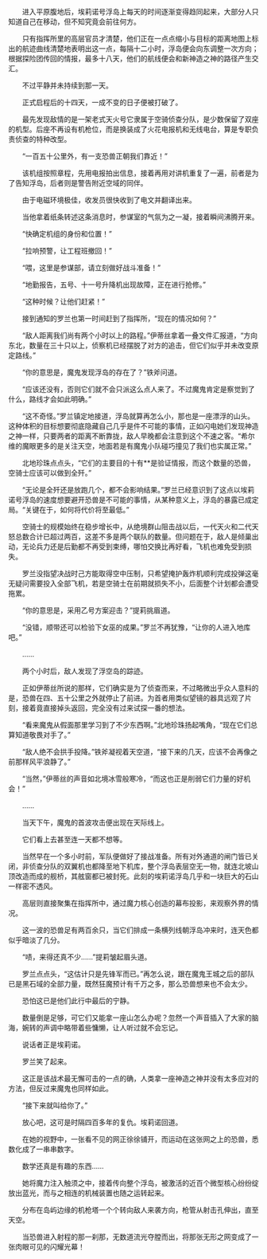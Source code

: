 　　进入平原腹地后，埃莉诺号浮岛上每天的时间逐渐变得趋同起来，大部分人只知道自己在移动，但不知究竟会前往何方。

　　只有指挥所里的高层官员才清楚，他们正在一点点缩小与目标的距离地图上标出的航迹曲线清楚地表明出这一点，每隔十二小时，浮岛便会向东调整一次方向；根据探险团传回的情报，最多十八天，他们的航线便会和新神造之神的路径产生交汇。

　　不过平静并未持续到那一天。

　　正式启程后的十四天，一成不变的日子便被打破了。

　　最先发现敌情的是一架老式天火号它隶属于空骑侦查分队，是少数保留了双座的机型。后座不再设有机枪位，而是换装成了火花电报机和无线电台，算是专职负责侦查的特种改型。

　　“一百五十公里外，有一支恐兽正朝我们靠近！”

　　该机组按照章程，先用电报拍出信息，接着再用对讲机重复了一遍，前者是为了告知浮岛，后者则是警告附近空域的同伴。

　　由于电磁环境极佳，收发员很快收到了电文并翻译出来。

　　当他拿着纸条转述这条消息时，参谋室的气氛为之一凝，接着瞬间沸腾开来。

　　“快确定机组的身份和位置！”

　　“拉响预警，让工程班撤回！”

　　“喂，这里是参谋部，请立刻做好战斗准备！”

　　“地勤报告，五号、十一号升降机出现故障，正在进行抢修。”

　　“这种时候？让他们赶紧！”

　　接到通知的罗兰也第一时间赶到了指挥所，“现在的情况如何？”

　　“敌人距离我们尚有两个小时以上的路程。”伊蒂丝拿着一叠文件汇报道，“方向东北，数量在三十只以上，侦察机已经摆脱了对方的追击，但它们似乎并未改变原定路线。”

　　“你的意思是，魔鬼发现浮岛的存在了？”铁斧问道。

　　“应该还没有，否则它们就不会只派这么点人来了。不过魔鬼肯定是察觉到了什么，路线才会如此明确。”

　　“这不奇怪。”罗兰镇定地接道，浮岛就算再怎么小，那也是一座漂浮的山头。这种体积的目标想要彻底隐藏自己几乎是件不可能的事情，正如闪电她们发现神造之神一样，只要两者的距离不断靠拢，敌人早晚都会注意到这个不速之客。“希尔维的魔眼更多的是关注天空，地面若是有魔鬼小队碰巧撞见了我们也实属正常。”

　　北地珍珠点点头，“它们的主要目的十有**是验证情报，而这个数量的恐兽，空骑士应该可以做到全歼。”

　　“无论是全歼还是放跑几个，都不会影响结果。”罗兰已经意识到了这点以埃莉诺号浮岛的速度想要避开恐兽是不可能的事情，从某种意义上，浮岛的暴露已成定局。“关键在于，如何将代价将至最低。”

　　空骑士的规模始终在稳步增长中，从绝境群山阻击战以后，一代天火和二代天怒总数合计已超过两百，这差不多是两个联队的数量。但问题在于，敌人是倾巢出动，无论兵力还是后勤都不再受到束缚，哪怕交换比再好看，飞机也难免受到损失。

　　罗兰没指望决战时己方能取得空中压制，只希望掩护轰炸机顺利完成投弹这毫无疑问需要投入全部飞机，若是空骑士在前期就损失不小，后面整个计划都会遭受拖累。

　　“你的意思是，采用乙号方案迎击？”提莉挑眉道。

　　“没错，顺带还可以检验下女巫的成果。”罗兰不再犹豫，“让你的人进入地库吧。”

　　……

　　两个小时后，敌人发现了浮空岛的踪迹。

　　正如伊蒂丝所说的那样，它们确实是为了侦查而来，不过略微出乎众人意料的是，恐兽在四、五十公里之外就停止了前进。为首者用类似望镜的器具远观了片刻，接着竟直接掉头返回，完全没有过来试探一番的想法。

　　“看来魔鬼从假面那里学习到了不少东西啊。”北地珍珠扬起嘴角，“现在它们总算知道敬畏对手了。”

　　“敌人绝不会拱手投降。”铁斧凝视着天空道，“接下来的几天，应该不会再像之前那样风平浪静了。”

　　“当然，”伊蒂丝的声音如北境冰雪般寒冷，“而这也正是削弱它们力量的好机会！”

　　……

　　当天下午，魔鬼的首波攻击便出现在天际线上。

　　它们看上去甚至连一天都不想等。

　　当然早在一个多小时前，军队便做好了接战准备。所有对外通道的闸门皆已关闭，非侦查分队的双翼机也都降至地下机库，整个浮岛表层空无一物，就连北坡山顶改造而成的舰桥，其舷窗都已被封死。此刻的埃莉诺浮岛几乎和一块巨大的石山一样密不透风。

　　高层则直接聚集在指挥所中，通过魔力核心创造的幕布投影，来观察外界的情况。

　　这一波的恐兽足有两百余只，当它们排成一条横列线朝浮岛冲来时，连天色都似乎暗淡了几分。

　　“啧，来得还真不少……”提莉皱起眉头道。

　　罗兰点点头，“这估计只是先锋军而已。”再怎么说，跟在魔鬼王城之后的部队已是黑石域的全部力量，既然狂魔预计有千万之多，那么恐兽想来也不会太少。

　　恐怕这已是他们此行中最后的宁静。

　　数量倒是足够，可它们又能拿一座山怎么办呢？忽然一个声音插入了大家的脑海，婉转的声调中略带着些慵懒，让人听过就不会忘记。

　　说话者正是埃莉诺。

　　罗兰笑了起来。

　　这正是该战术最无懈可击的一点的确，人类拿一座神造之神并没有太多应对的方法，但反过来魔鬼也同样如此。

　　“接下来就叫给你了。”

　　放心吧，这可是时隔四百多年的复仇。埃莉诺回道。

　　在她的视野中，一张看不见的网正徐徐铺开，而运动在这张网之上的恐兽，悉数化成了一串串数字。

　　数学还真是有趣的东西……

　　她将魔力注入触须之中，接着传向整个浮岛，被激活的近百个微型核心纷纷绽放出蓝光，而与之相连的机械装置也随之运转起来。

　　分布在岛屿边缘的机枪塔一个个转向敌人来袭方向，枪管从射击孔伸出，直至天空。

　　当恐兽进入射程的那一刹那，无数道流光夺膛而出，将那张无形之网变成了一张肉眼可见的闪耀光幕！
